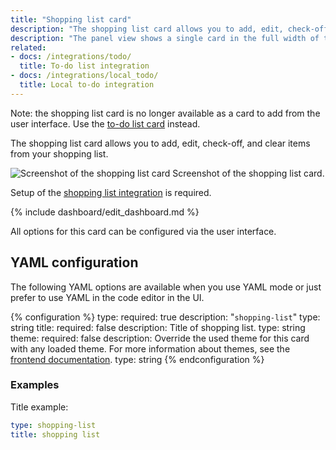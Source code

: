 ```yaml
---
title: "Shopping list card"
description: "The shopping list card allows you to add, edit, check-off, and clear items from your shopping list."
description: "The panel view shows a single card in the full width of the screen."
related:
- docs: /integrations/todo/
  title: To-do list integration
- docs: /integrations/local_todo/
  title: Local to-do integration
---
```


Note: the shopping list card is no longer available as a card to add from the user interface. Use the [to-do list card](/dashboards/todo-list/) instead.

The shopping list card allows you to add, edit, check-off, and clear items from your shopping list.

<p class='img'>
<img src='/images/dashboards/shopping_list_card.gif' alt='Screenshot of the shopping list card'>
Screenshot of the shopping list card.
</p>

Setup of the [shopping list integration](/integrations/shopping_list/) is required.

{% include dashboard/edit_dashboard.md %}

All options for this card can be configured via the user interface.

## YAML configuration

The following YAML options are available when you use YAML mode or just prefer to use YAML in the code editor in the UI.

{% configuration %}
type:
  required: true
  description: "`shopping-list`"
  type: string
title:
  required: false
  description: Title of shopping list.
  type: string
theme:
  required: false
  description: Override the used theme for this card with any loaded theme. For more information about themes, see the [frontend documentation](/integrations/frontend/).
  type: string
{% endconfiguration %}

### Examples

Title example:

```yaml
type: shopping-list
title: shopping list
```
